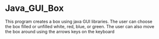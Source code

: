 Java_GUI_Box
============
This program creates a box using java GUI libraries. The user can
choose the box filled or unfilled white, red, blue, or green. The user
can also move the box around using the arrows keys on the keyboard
